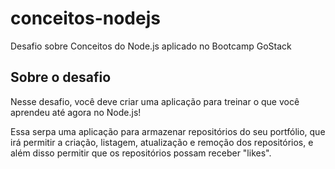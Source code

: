 # conceitos-nodejs
Desafio sobre Conceitos do Node.js aplicado no Bootcamp GoStack

## Sobre o desafio
Nesse desafio, você deve criar uma aplicação para treinar o que você aprendeu até agora no Node.js!

Essa serpa uma aplicação para armazenar repositórios do seu portfólio, que irá permitir a criação, listagem, atualização e remoção dos repositórios, e além disso permitir que os repositórios possam receber "likes".